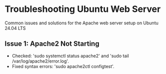 # Troubleshooting Ubuntu Web Server

Common issues and solutions for the Apache web server setup on Ubuntu 24.04 LTS

## Issue 1: Apache2 Not Starting
- Checked: 'sudo systemctl status apache2' and 'sudo tail /var/log/apache2/error.log'.
-  Fixed syntax errors: 'sudo apache2ctl configtest'. 
